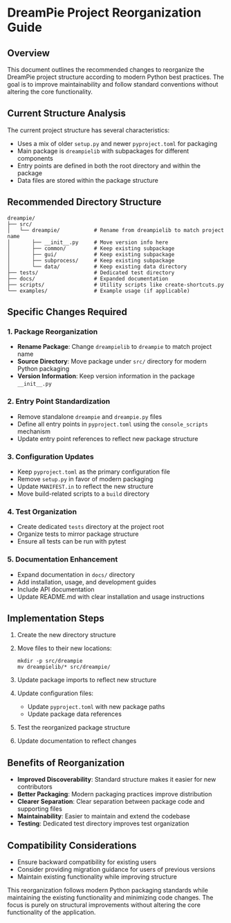 # DreamPie Project Reorganization Guide

## Overview

This document outlines the recommended changes to reorganize the DreamPie project structure according to modern Python best practices. The goal is to improve maintainability and follow standard conventions without altering the core functionality.

## Current Structure Analysis

The current project structure has several characteristics:

- Uses a mix of older `setup.py` and newer `pyproject.toml` for packaging
- Main package is `dreampielib` with subpackages for different components
- Entry points are defined in both the root directory and within the package
- Data files are stored within the package structure

## Recommended Directory Structure

```text
dreampie/
├── src/
│   └── dreampie/           # Rename from dreampielib to match project name
│       ├── __init__.py     # Move version info here
│       ├── common/         # Keep existing subpackage
│       ├── gui/            # Keep existing subpackage
│       ├── subprocess/     # Keep existing subpackage
│       └── data/           # Keep existing data directory
├── tests/                  # Dedicated test directory
├── docs/                   # Expanded documentation
├── scripts/                # Utility scripts like create-shortcuts.py
└── examples/               # Example usage (if applicable)
```

## Specific Changes Required

### 1. Package Reorganization

- **Rename Package**: Change `dreampielib` to `dreampie` to match project name
- **Source Directory**: Move package under `src/` directory for modern Python packaging
- **Version Information**: Keep version information in the package `__init__.py`

### 2. Entry Point Standardization

- Remove standalone `dreampie` and `dreampie.py` files
- Define all entry points in `pyproject.toml` using the `console_scripts` mechanism
- Update entry point references to reflect new package structure

### 3. Configuration Updates

- Keep `pyproject.toml` as the primary configuration file
- Remove `setup.py` in favor of modern packaging
- Update `MANIFEST.in` to reflect the new structure
- Move build-related scripts to a `build` directory

### 4. Test Organization

- Create dedicated `tests` directory at the project root
- Organize tests to mirror package structure
- Ensure all tests can be run with pytest

### 5. Documentation Enhancement

- Expand documentation in `docs/` directory
- Add installation, usage, and development guides
- Include API documentation
- Update README.md with clear installation and usage instructions

## Implementation Steps

1. Create the new directory structure
2. Move files to their new locations:

   ```text
   mkdir -p src/dreampie
   mv dreampielib/* src/dreampie/
   ```

3. Update package imports to reflect new structure
4. Update configuration files:
   - Update `pyproject.toml` with new package paths
   - Update package data references
5. Test the reorganized package structure
6. Update documentation to reflect changes

## Benefits of Reorganization

- **Improved Discoverability**: Standard structure makes it easier for new contributors
- **Better Packaging**: Modern packaging practices improve distribution
- **Clearer Separation**: Clear separation between package code and supporting files
- **Maintainability**: Easier to maintain and extend the codebase
- **Testing**: Dedicated test directory improves test organization

## Compatibility Considerations

- Ensure backward compatibility for existing users
- Consider providing migration guidance for users of previous versions
- Maintain existing functionality while improving structure

This reorganization follows modern Python packaging standards while maintaining the existing functionality and minimizing code changes. The focus is purely on structural improvements without altering the core functionality of the application.
